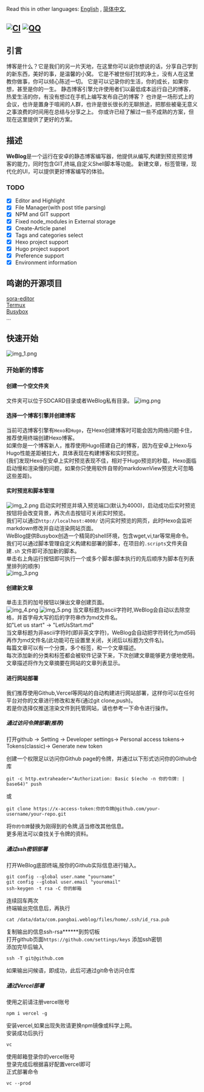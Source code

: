 Read this in other languages: [English](README.md)  , [简体中文](README-CN.md),

[![CI](https://github.com/PangBaiWork/WeBlog/actions/workflows/main.yml/badge.svg?event=push)](https://github.com/PangBaiWork/WeBlog/actions/workflows/main.yml)
[![QQ](https://img.shields.io/badge/Join-QQ_Group-ff69b4)](https://qm.qq.com/q/1wJcBUfst2)
----
## 引言 
博客是什么？它是我们的另一片天地，在这里你可以说你想说的话，分享自己学到的新东西，美好的事，是温馨的小窝。
它是不被世俗打扰的净土，没有人在这里教你做事，你可以倾心陈述一切。
它是可以记录你的生活，你的成长，如果你想，甚至是你的一生。
静态博客引擎允许使用者们以最低成本运行自己的博客，热爱生活的你，有没有想过在手机上编写发布自己的博客？
也许是一场形式上的会议，也许是置身于喧闹的人群，也许是很长很长的无聊旅途，把那些被毫无意义之事浪费的时间用在总结与分享之上。
你或许已经了解过一些不成熟的方案，但现在这里提供了更好的方案。
## 描述
**WeBlog**是一个运行在安卓的静态博客编写器，他提供从编写,构建到预览预览博客的能力，同时包含GIT,终端,自定义Shell脚本等功能。
新建文章，标签管理，现代化的UI，可以提供更好博客编写的体验。
### TODO
* [x] Editor and Highlight
* [x] File Manager(with post title parsing)
* [x] NPM and GIT support
* [x] Fixed node_modules in External storage
* [x] Create-Article panel
* [x] Tags and categories select
* [x] Hexo project support
* [x] Hugo project support
* [x] Preference support
* [x] Environment information 
## 鸣谢的开源项目
[sora-editor](https://github.com/Rosemoe/sora-editor)  
[Termux](https://github.com/termux/termux-app)  
[Busybox](https://busybox.net/)   
...  
## 快速开始
![img_1.png](doc/img_1.png)
### 开始新的博客
#### 创建一个空文件夹
文件夹可以位于SDCARD目录或者WeBlog私有目录。
![img.png](doc/img.png)
#### 选择一个博客引擎并创建博客
当前可选博客引擎有`Hexo`和`Hugo`，在Hexo创建博客时可能会因为网络问题卡住，推荐使用终端创建Hexo博客。   
如果你是一个博客新人，推荐使用Hugo搭建自己的博客，因为在安卓上Hexo与Hugo性能差距被拉大，具体表现在构建博客和实时预览。   
(我们发现Hexo在安卓上实时预览表现不佳，相对于Hugo预览的秒载，Hexo面临启动慢和渲染慢的问题，如果你只使用软件自带的markdownView预览大可忽略这些差距)。  

#### 实时预览和脚本管理
![img_2.png](doc/img_2.png) 
启动实时预览并填入预览端口(默认为4000)，启动成功后实时预览按钮将会改变背景，再次点击按钮可关闭实时预览。   
我们可以通过`http://localhost:4000/` 访问实时预览的网页，此时Hexo会监听markdown修改并自动渲染网站页面。   
WeBlog提供Busybox创造一个精简的shell环境，包含wget,vi,tar等常用命令。    
我们可以通过脚本管理自定义构建和部署的脚本，在项目的`.scripts`文件夹自建`.sh` 文件即可添加新的脚本。    
单击右上角运行按钮即可执行一个或多个脚本(脚本执行的先后顺序为脚本在列表里排列的顺序)     
![img_3.png](doc/img_3.png)
#### 创建新文章
单击主页的加号按钮以弹出文章创建页面。  
![img_4.png](doc/img_4.png)
![img_5.png](doc/img_5.png) 
当文章标题为ascii字符时,WeBlog会自动以去除空格，并首字母大写的后的字符串作为md文件名。   
如"Let us start" -> "LetUsStart.md"  
当文章标题为非ascii字符时(即非英文字符)，WeBlog会自动把字符转化为md5码再作为md文件名(此功能可在设置里关闭，关闭后以标题为文件名)。   
每篇文章可以有一个分类，多个标签，和一个文章描述。   
每次添加新的分类和标签都会被软件记录下来，下次创建文章能够更方便地使用。   
文章描述将作为文章摘要在网站的文章列表显示。  
#### 进行网站部署 
我们推荐使用Github,Vercel等网站的自动构建进行网站部署，这样你可以在任何平台对你的文章进行修改和发布(通过git clone,push)。  
若是你选择仅推送渲染文件到托管网站，请也参考一下命令进行操作。  
##### 通过访问令牌部署(推荐) 
打开github -> Setting -> Developer settings-> Personal access tokens-> Tokens(classic)-> Generate new token  
 
创建一个权限足以访问你Github page的令牌，并通过以下形式访问你的Github仓库  
```shell
git -c http.extraheader="Authorization: Basic $(echo -n 你的令牌: | base64)" push
```
或
```
git clone https://x-access-token:你的令牌@github.com/your-username/your-repo.git
```
将`你的令牌`替换为刚得到的令牌,适当修改其他信息。   
更多用法可以查找关于令牌的资料。  
##### 通过ssh密钥部署 
打开WeBlog底部终端,按你的Github实际信息进行输入。  
```shell
git config --global user.name "yourname"
git config --global user.email "youremail"
ssh-keygen -t rsa -C 你的邮箱
``` 
连续回车两次   
终端输出完信息后，再执行   
```shell 
cat /data/data/com.pangbai.weblog/files/home/.ssh/id_rsa.pub
``` 
复制输出的信息ssh-rsa******到剪切板   
打开github页面`https://github.com/settings/keys` 添加ssh密钥   
添加完毕后输入  
```shell
ssh -T git@github.com
```
如果输出问候语，即成功，此后可通过git命令访问仓库  
##### 通过Vercel部署
使用之前请注册vercel账号  
```shell
npm i vercel -g
``` 
安装vercel,如果出现失败请更换npm镜像或科学上网。    
安装成功后执行  
```shell
vc
``` 
使用邮箱登录你的vercel账号   
登录完成后根据喜好配置vercel即可   
正式部署命令  
```shell
vc --prod
```
